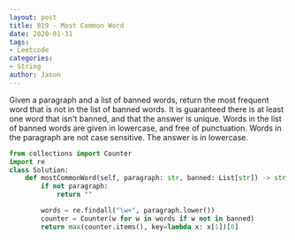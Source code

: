 ```yaml
---
layout: post
title: 819 - Most Common Word
date: 2020-01-31
tags:
- Leetcode
categories:
- String
author: Jason
---
```

Given a paragraph and a list of banned words, return the most frequent word that is not in the list of banned words.  It is guaranteed there is at least one word that isn't banned, and that the answer is unique. Words in the list of banned words are given in lowercase, and free of punctuation.  Words in the paragraph are not case sensitive.  The answer is in lowercase.

```python
from collections import Counter
import re
class Solution:
    def mostCommonWord(self, paragraph: str, banned: List[str]) -> str:
        if not paragraph:
            return ""

        words = re.findall("\w+", paragraph.lower())
        counter = Counter(w for w in words if w not in banned)
        return max(counter.items(), key=lambda x: x[1])[0]
```
